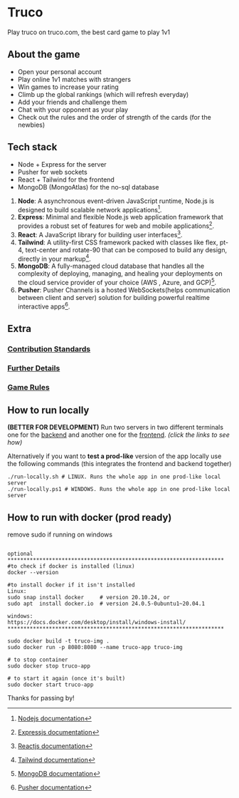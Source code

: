 # Truco

Play truco on truco.com, the best card game to play 1v1

## About the game

* Open your personal account
* Play online 1v1 matches with strangers
* Win games to increase your rating
* Climb up the global rankings (which will refresh everyday)
* Add your friends and challenge them
* Chat with your opponent as your play
* Check out the rules and the order of strength of the cards (for the newbies)

## Tech stack

* Node + Express for the server
* Pusher for web sockets
* React + Tailwind for the frontend
* MongoDB (MongoAtlas) for the no-sql database

1. **Node**: A asynchronous event-driven JavaScript runtime, Node.js is designed to build scalable network applications[^1].
1. **Express**: Minimal and flexible Node.js web application framework that provides a robust set of features for web and mobile applications[^2].
1. **React**: A JavaScript library for building user interfaces[^3].
1. **Tailwind**: A utility-first CSS framework packed with classes like flex, pt-4, text-center and rotate-90 that can be composed to build any design, directly in your markup[^4].
1. **MongoDB**: A fully-managed cloud database that handles all the complexity of deploying, managing, and healing your deployments on the cloud service provider of your choice (AWS , Azure, and GCP)[^5].
1. **Pusher**: Pusher Channels is a hosted WebSockets(helps communication between client and server) solution for building powerful realtime interactive apps[^6].

## Extra

### [Contribution Standards](./docs/CONTRIBS.md)

### [Further Details](./docs/FURTHER_DETAILS.md)

### [Game Rules](./docs/RULES.md)

## How to run locally

**(BETTER FOR DEVELOPMENT)** Run two servers in two different terminals one for the [backend](./truco-back/README.md) and another one for the [frontend](./truco-front/README.md). *(click the links to see how)*

Alternatively if you want to **test a prod-like** version of the app locally use the following commands (this integrates the frontend and backend together)

```shell
./run-locally.sh # LINUX. Runs the whole app in one prod-like local server
./run-locally.ps1 # WINDOWS. Runs the whole app in one prod-like local server
```


## How to run with docker (prod ready)
remove sudo if running on windows
```shell

optional
********************************************************************
#to check if docker is installed (linux)
docker --version

#to install docker if it isn't installed 
Linux:
sudo snap install docker     # version 20.10.24, or
sudo apt  install docker.io  # version 24.0.5-0ubuntu1~20.04.1

windows:
https://docs.docker.com/desktop/install/windows-install/
********************************************************************

sudo docker build -t truco-img .
sudo docker run -p 8080:8080 --name truco-app truco-img

# to stop container
sudo docker stop truco-app

# to start it again (once it's built)
sudo docker start truco-app
```

Thanks for passing by!

[^1]: [Nodejs documentation](https://nodejs.org/en/about)
[^2]: [Expressjs documentation](https://expressjs.com/)
[^3]: [Reactjs documentation](https://legacy.reactjs.org/)
[^4]: [Tailwind documentation](https://tailwindcss.com/)
[^5]: [MongoDB documentation](https://www.mongodb.com/basics/mongodb-atlas-tutorial#:~:text=MongoDB%20Atlas%20is%20a%20fully,scale%20MongoDB%20in%20the%20cloud.)
[^6]: [Pusher documentation](https://pusher.com/websockets/) 
